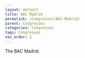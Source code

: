 ```yaml
---
layout: default
title: BAC Madrid
permalink: /Congresses/BAC-Madrid/
parent: Congresses
categories: Congresses
tags: Congresses
nav_order: 2
---
```


The BAC Madrid.